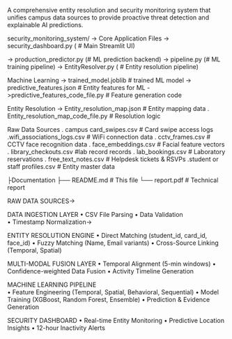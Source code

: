 A comprehensive entity resolution and security monitoring system that unifies campus data sources to provide proactive threat detection and explainable AI predictions.


security_monitoring_system/
->  Core Application Files
-> security_dashboard.py ( # Main Streamlit UI)

-> production_predictor.py (# ML prediction backend)
-> pipeline.py (# ML training pipeline)
-> EntityResolver.py ( # Entity resolution pipeline)



  Machine Learning
   -> trained_model.joblib           # trained ML model
   -> predictive_features.json       # Entity features for ML
   ->predictive_features_code_file.py # Feature generation code


 Entity Resolution
   -> Entity_resolution_map.json     # Entity mapping data
   . Entity_resolution_map_code_file.py # Resolution logic



 Raw Data Sources
   . campus card_swipes.csv         # Card swipe access logs
   .wifi_associations_logs.csv     # WiFi connection data
   . cctv_frames.csv               # CCTV face recognition data
   . face_embeddings.csv           # Facial feature vectors
   . library_checkouts.csv         #lab record records
   . lab_bookings.csv              # Laboratory reservations
   . free_text_notes.csv           # Helpdesk tickets & RSVPs
   .student or staff profiles.csv # Entity master data



├Documentation
  ├── README.md                      # This file
  └── report.pdf                     # Technical report

 

RAW DATA SOURCES->
    
DATA INGESTION LAYER
• CSV File Parsing
• Data Validation  
• Timestamp Normalization->
    
ENTITY RESOLUTION ENGINE
• Direct Matching (student_id, card_id, face_id)
• Fuzzy Matching (Name, Email variants)
• Cross-Source Linking (Temporal, Spatial)
    
MULTI-MODAL FUSION LAYER
• Temporal Alignment (5-min windows)
• Confidence-weighted Data Fusion
• Activity Timeline Generation
    
MACHINE LEARNING PIPELINE  
• Feature Engineering (Temporal, Spatial, Behavioral, Sequential)
• Model Training (XGBoost, Random Forest, Ensemble)
• Prediction & Evidence Generation

    
SECURITY DASHBOARD
• Real-time Entity Monitoring
• Predictive Location Insights
• 12-hour Inactivity Alerts

